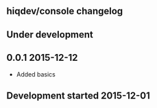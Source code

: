 hiqdev/console changelog
------------------------

## Under development


## 0.0.1 2015-12-12

- Added basics

## Development started 2015-12-01

